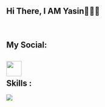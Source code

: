 <h2> Hi There, I AM Yasin🙋🏻‍♂️</h2>
<br>
<h2>My Social: </h2> 
<h2>
<a href='https://t.me/yasin0456'>
  <img align='left' style='height:40px;' src="https://upload.wikimedia.org/wikipedia/commons/thumb/8/82/Telegram_logo.svg/512px-Telegram_logo.svg.png?20220101141644" />
</a>
</h2>
</br>

</h4>

<h2> Skills : </h2>
<img src="https://skillicons.dev/icons?i=py,git,github,vscode" />

